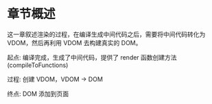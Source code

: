 # 章节概述

这一章叙述渲染的过程，在编译生成中间代码之后，需要将中间代码转化为 VDOM，然后再利用 VDOM 去构建真实的 DOM。

起点: 编译完成，生成了中间代码，提供了 render 函数创建方法(compileToFunctions)

过程: 创建 VDOM，VDOM -> DOM

终点: DOM 添加到页面
